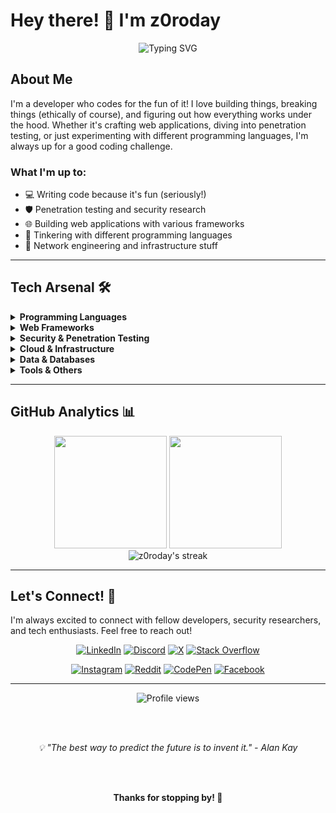 # Hey there! 👋 I'm z0roday

<div align="center">
  <img src="https://readme-typing-svg.herokuapp.com?font=Fira+Code&pause=1000&color=36BCF7&width=435&lines=Developer+%26+Penetration+Tester;Coding+for+Fun+%26+Profit;Web+Developer;Security+Researcher" alt="Typing SVG" />
</div>

## About Me

I'm a developer who codes for the fun of it! I love building things, breaking things (ethically of course), and figuring out how everything works under the hood. Whether it's crafting web applications, diving into penetration testing, or just experimenting with different programming languages, I'm always up for a good coding challenge.

### What I'm up to:
- 💻 Writing code because it's fun (seriously!)
- 🛡️ Penetration testing and security research
- 🌐 Building web applications with various frameworks
- 🔧 Tinkering with different programming languages
- 📡 Network engineering and infrastructure stuff

---

## Tech Arsenal 🛠️

<details>
<summary><b>Programming Languages</b></summary>
<br>

![Python](https://img.shields.io/badge/python-3670A0?style=for-the-badge&logo=python&logoColor=ffdd54)
![Rust](https://img.shields.io/badge/rust-%23000000.svg?style=for-the-badge&logo=rust&logoColor=white)
![Go](https://img.shields.io/badge/go-%2300ADD8.svg?style=for-the-badge&logo=go&logoColor=white)
![Ruby](https://img.shields.io/badge/ruby-%23CC342D.svg?style=for-the-badge&logo=ruby&logoColor=white)
![Perl](https://img.shields.io/badge/perl-%2339457E.svg?style=for-the-badge&logo=perl&logoColor=white)

</details>

<details>
<summary><b>Web Frameworks</b></summary>
<br>

![Django](https://img.shields.io/badge/django-%23092E20.svg?style=for-the-badge&logo=django&logoColor=white)
![Flask](https://img.shields.io/badge/flask-%23000.svg?style=for-the-badge&logo=flask&logoColor=white)
![FastAPI](https://img.shields.io/badge/FastAPI-005571?style=for-the-badge&logo=fastapi)
![Rails](https://img.shields.io/badge/rails-%23CC0000.svg?style=for-the-badge&logo=ruby-on-rails&logoColor=white)
![Axum](https://img.shields.io/badge/Axum-000000?style=for-the-badge&logo=rust&logoColor=white)
![Actix](https://img.shields.io/badge/Actix-000000?style=for-the-badge&logo=rust&logoColor=white)
![Gin](https://img.shields.io/badge/Gin-%2300ADD8.svg?style=for-the-badge&logo=go&logoColor=white)

</details>

<details>
<summary><b>Security & Penetration Testing</b></summary>
<br>

![Kali](https://img.shields.io/badge/Kali-268BEE?style=for-the-badge&logo=kalilinux&logoColor=white)
![Wireshark](https://img.shields.io/badge/Wireshark-1679A7?style=for-the-badge&logo=wireshark&logoColor=white)
![Burp Suite](https://img.shields.io/badge/Burp%20Suite-FF6633?style=for-the-badge&logo=burpsuite&logoColor=white)
![Metasploit](https://img.shields.io/badge/Metasploit-2596CD?style=for-the-badge&logo=metasploit&logoColor=white)
![OWASP](https://img.shields.io/badge/OWASP-000000?style=for-the-badge&logo=owasp&logoColor=white)

</details>

<details>
<summary><b>Cloud & Infrastructure</b></summary>
<br>

![AWS](https://img.shields.io/badge/AWS-%23FF9900.svg?style=for-the-badge&logo=amazon-aws&logoColor=white)
![Oracle](https://img.shields.io/badge/Oracle-F80000?style=for-the-badge&logo=oracle&logoColor=white)
![Cloudflare](https://img.shields.io/badge/Cloudflare-F38020?style=for-the-badge&logo=Cloudflare&logoColor=white)
![Docker](https://img.shields.io/badge/docker-%230db7ed.svg?style=for-the-badge&logo=docker&logoColor=white)
![Nginx](https://img.shields.io/badge/nginx-%23009639.svg?style=for-the-badge&logo=nginx&logoColor=white)
![Apache](https://img.shields.io/badge/apache-%23D42029.svg?style=for-the-badge&logo=apache&logoColor=white)

</details>

<details>
<summary><b>Data & Databases</b></summary>
<br>

![MongoDB](https://img.shields.io/badge/MongoDB-%234ea94b.svg?style=for-the-badge&logo=mongodb&logoColor=white)
![PostgreSQL](https://img.shields.io/badge/postgres-%23316192.svg?style=for-the-badge&logo=postgresql&logoColor=white)
![SQLite](https://img.shields.io/badge/sqlite-%2307405e.svg?style=for-the-badge&logo=sqlite&logoColor=white)
![Redis](https://img.shields.io/badge/redis-%23DD0031.svg?style=for-the-badge&logo=redis&logoColor=white)

</details>

<details>
<summary><b>Tools & Others</b></summary>
<br>

![Git](https://img.shields.io/badge/git-%23F05033.svg?style=for-the-badge&logo=git&logoColor=white)
![GitHub](https://img.shields.io/badge/github-%23121011.svg?style=for-the-badge&logo=github&logoColor=white)
![GitLab](https://img.shields.io/badge/gitlab-%23181717.svg?style=for-the-badge&logo=gitlab&logoColor=white)
![Cisco](https://img.shields.io/badge/cisco-%23049fd9.svg?style=for-the-badge&logo=cisco&logoColor=black)
![TOR](https://img.shields.io/badge/tor-%237E4798.svg?style=for-the-badge&logo=tor-project&logoColor=white)

</details>

---

## GitHub Analytics 📊

<div align="center">
  <img height="180em" src="https://github-readme-stats.vercel.app/api?username=z0roday&show_icons=true&theme=tokyonight&include_all_commits=true&count_private=true"/>
  <img height="180em" src="https://github-readme-stats.vercel.app/api/top-langs/?username=z0roday&layout=compact&langs_count=8&theme=tokyonight"/>
</div>

<div align="center">
  <img src="https://github-readme-streak-stats.herokuapp.com/?user=z0roday&theme=tokyonight" alt="z0roday's streak"/>
</div>

---

## Let's Connect! 🤝

I'm always excited to connect with fellow developers, security researchers, and tech enthusiasts. Feel free to reach out!

<div align="center">

[![LinkedIn](https://img.shields.io/badge/LinkedIn-%230077B5.svg?style=for-the-badge&logo=linkedin&logoColor=white)](https://linkedin.com/in/z0roday)
[![Discord](https://img.shields.io/badge/Discord-%237289DA.svg?style=for-the-badge&logo=discord&logoColor=white)](https://discord.gg/t4KEguQs9A)
[![X](https://img.shields.io/badge/X-black.svg?style=for-the-badge&logo=X&logoColor=white)](https://x.com/z0roday)
[![Stack Overflow](https://img.shields.io/badge/-Stackoverflow-FE7A16?style=for-the-badge&logo=stack-overflow&logoColor=white)](https://stackoverflow.com/users/z0roday)

[![Instagram](https://img.shields.io/badge/Instagram-%23E4405F.svg?style=for-the-badge&logo=Instagram&logoColor=white)](https://instagram.com/z0roday)
[![Reddit](https://img.shields.io/badge/Reddit-%23FF4500.svg?style=for-the-badge&logo=Reddit&logoColor=white)](https://reddit.com/user/z0roday)
[![CodePen](https://img.shields.io/badge/Codepen-000000?style=for-the-badge&logo=codepen&logoColor=white)](https://codepen.io/z0roday)
[![Facebook](https://img.shields.io/badge/Facebook-%231877F2.svg?style=for-the-badge&logo=Facebook&logoColor=white)](https://facebook.com/z0roday)

</div>

---

<div align="center">
  <img src="https://komarev.com/ghpvc/?username=z0roday&color=blueviolet&style=for-the-badge" alt="Profile views" />
  
  <br><br>
  
  <i>💡 "The best way to predict the future is to invent it." - Alan Kay</i>
  
  <br><br>
  
  <b>Thanks for stopping by! 🚀</b>
</div>
